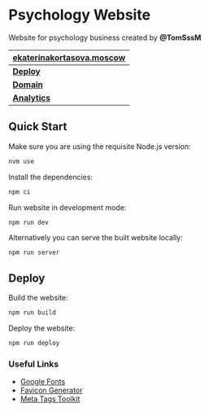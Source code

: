 # Psychology Website

Website for psychology business created by __@TomSssM__

| [ekaterinakortasova.moscow](https://ekaterinakortasova.moscow) |
| :--- |
| [__Deploy__](https://console.cloud.yandex.ru/cloud/b1g5vtoan3r3okhe2ag1) |
| [__Domain__](https://www.reg.ru) |
| [__Analytics__](https://metrika.yandex.ru/list) |

## Quick Start

Make sure you are using the requisite Node.js version:

```bash
nvm use
```

Install the dependencies:

```bash
npm ci
```

Run website in development mode:

```bash
npm run dev
```

Alternatively you can serve the built website locally:

```bash
npm run server
```

## Deploy

Build the website:

```bash
npm run build
```

Deploy the website:

```bash
npm run deploy
```

### Useful Links

- [Google Fonts](https://fonts.google.com)
- [Favicon Generator](https://realfavicongenerator.net)
- [Meta Tags Toolkit](https://metatags.io)

